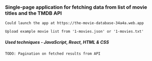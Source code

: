 ### Single-page application for fetching data from list of movie titles and the TMDB API

    Could launch the app at https://the-movie-database-34a4a.web.app

    Upload example movie list from '1-movies.json' or '1-movies.txt'

##### Used techniques - JavaScript, React, HTML & CSS

    TODO: Pagination on fetched results from API
